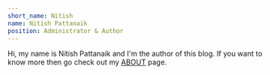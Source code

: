 ```yaml
---
short_name: Nitish
name: Nitish Pattanaik
position: Administrator & Author
---
```

Hi, my name is Nitish Pattanaik and I'm the author of this blog.
If you want to know more then go check out my [ABOUT](https://nkpattanaik.github.io/about.html 'ABOUT NITISH') page.
